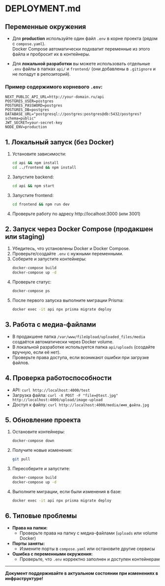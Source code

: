 # DEPLOYMENT.md

## Переменные окружения

- Для **production** используйте один файл `.env` в корне проекта (рядом с `compose.yaml`).  
  Docker Compose автоматически подхватит переменные из этого файла и пробросит их в контейнеры.

- Для **локальной разработки** вы можете использовать отдельные `.env` файлы в папках `api/` и `frontend/` (они добавлены в `.gitignore` и не попадут в репозиторий).

### Пример содержимого корневого `.env`:
```
NEXT_PUBLIC_API_URL=http://your-domain.ru/api
POSTGRES_USER=postgres
POSTGRES_PASSWORD=postgres
POSTGRES_DB=postgres
DATABASE_URL="postgresql://postgres:postgres@db:5432/postgres?schema=public"
JWT_SECRET=your-secret-key
NODE_ENV=production
```

## 1. Локальный запуск (без Docker)

1. Установите зависимости:
   ```bash
   cd api && npm install
   cd ../frontend && npm install
   ```
2. Запустите backend:
   ```bash
   cd api && npm start
   ```
3. Запустите frontend:
   ```bash
   cd frontend && npm run dev
   ```
4. Проверьте работу по адресу http://localhost:3000 (или 3001)

## 2. Запуск через Docker Compose (продакшен или staging)

1. Убедитесь, что установлены Docker и Docker Compose.
2. Проверьте/создайте `.env` с нужными переменными.
3. Соберите и запустите контейнеры:
   ```bash
   docker-compose build
   docker-compose up -d
   ```
4. Проверьте статус:
   ```bash
   docker-compose ps
   ```
5. После первого запуска выполните миграции Prisma:
   ```bash
   docker exec -it api npx prisma migrate deploy
   ```

## 3. Работа с медиа-файлами

- В продакшене папка `/var/www/fileUpload/uploaded_files/media` создаётся автоматически через Docker volume.
- В локальной разработке используется папка `api/uploads` (создайте вручную, если её нет).
- Проверьте права доступа, если возникают ошибки при загрузке файлов.

## 4. Проверка работоспособности

- API: `curl http://localhost:4000/test`
- Загрузка файла: `curl -X POST -F "file=@test.jpg" http://localhost:4000/upload/image-upload`
- Доступ к файлу: `curl http://localhost:4000/media/имя_файла.jpg`

## 5. Обновление проекта

1. Остановите контейнеры:
   ```bash
   docker-compose down
   ```
2. Получите новые изменения:
   ```bash
   git pull
   ```
3. Пересоберите и запустите:
   ```bash
   docker-compose build
   docker-compose up -d
   ```
4. Выполните миграции, если были изменения в базе:
   ```bash
   docker exec -it api npx prisma migrate deploy
   ```

## 6. Типовые проблемы

- **Права на папки:**
  - Проверьте права на папку с медиа-файлами (`uploads` или volume Docker)
- **Порты заняты:**
  - Измените порты в `compose.yaml` или остановите другие сервисы
- **Ошибка с переменными окружения:**
  - Проверьте, что `.env` корректно заполнен и доступен контейнерам

---

**Документ поддерживайте в актуальном состоянии при изменениях в инфраструктуре!** 